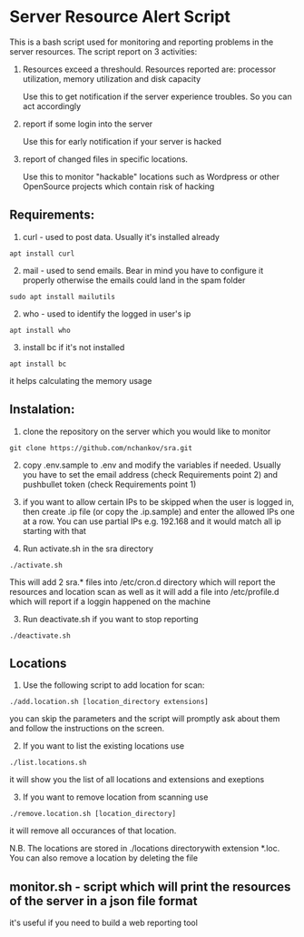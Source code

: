 # Server Resource Alert Script

This is a bash script used for monitoring and reporting problems in the server resources.
The script report on 3 activities:

1. Resources exceed a threshould. Resources reported are: 
   processor utilization, memory utilization and disk capacity

   Use this to get notification if the server experience troubles. So you can act accordingly

2. report if some login into the server

   Use this for early notification if your server is hacked

3. report of changed files in specific locations. 

   Use this to monitor "hackable" locations such as Wordpress or other OpenSource projects which 
   contain risk of hacking


## Requirements:

1. curl - used to post data. Usually it's installed already
```
apt install curl
```

2. mail - used to send emails. Bear in mind you have to configure it properly
   otherwise the emails could land in the spam folder
```
sudo apt install mailutils
```

2. who - used to identify the logged in user's ip
```
apt install who
```

3. install bc if it's not installed
```
apt install bc
```
it helps calculating the memory usage

## Instalation:

1. clone the repository on the server which you would like to monitor
```
git clone https://github.com/nchankov/sra.git
```

2. copy .env.sample to .env and modify the variables if needed. Usually 
   you have to set the email address (check Requirements point 2) and
   pushbullet token (check Requirements point 1)

3. if you want to allow certain IPs to be skipped when the user is logged 
   in, then create .ip file (or copy the .ip.sample) and enter the allowed
   IPs one at a row. You can use partial IPs e.g. 192.168 and it would 
   match all ip starting with that

2. Run activate.sh in the sra directory
```
./activate.sh
```
This will add 2 sra.* files into /etc/cron.d directory which will report
the resources and location scan as well as it will add a file into /etc/profile.d which
will report if a loggin happened on the machine

3. Run deactivate.sh if you want to stop reporting
```
./deactivate.sh
```

## Locations

1. Use the following script to add location for scan:
```
./add.location.sh [location_directory extensions]
```
you can skip the parameters and the script will promptly ask about them and follow the
instructions on the screen.

2. If you want to list the existing locations use
```
./list.locations.sh
```
it will show you the list of all locations and extensions and exeptions

3. If you want to remove location from scanning use
```
./remove.location.sh [location_directory]
```
it will remove all occurances of that location.

N.B. The locations are stored in ./locations directorywith extension *.loc. You can also remove a location by deleting the file

## monitor.sh - script which will print the resources of the server in a json file format
it's useful if you need to build a web reporting tool
